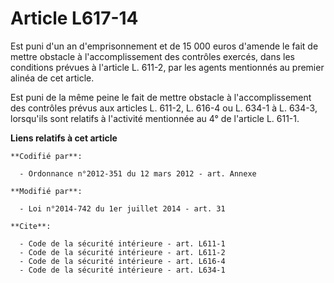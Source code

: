 # Article L617-14

Est puni d'un an d'emprisonnement et de 15 000 euros d'amende le fait de mettre obstacle à l'accomplissement des contrôles
exercés, dans les conditions prévues à l'article L. 611-2, par les agents mentionnés au premier alinéa de cet article. 

Est puni de la même peine le fait de mettre obstacle à l'accomplissement des contrôles prévus aux articles L. 611-2, L. 616-4
ou L. 634-1 à L. 634-3, lorsqu'ils sont relatifs à l'activité mentionnée au 4° de l'article L. 611-1.

**Liens relatifs à cet article**

	**Codifié par**:

	  - Ordonnance n°2012-351 du 12 mars 2012 - art. Annexe

	**Modifié par**:

	  - Loi n°2014-742 du 1er juillet 2014 - art. 31

	**Cite**:

	  - Code de la sécurité intérieure - art. L611-1
	  - Code de la sécurité intérieure - art. L611-2
	  - Code de la sécurité intérieure - art. L616-4
	  - Code de la sécurité intérieure - art. L634-1

